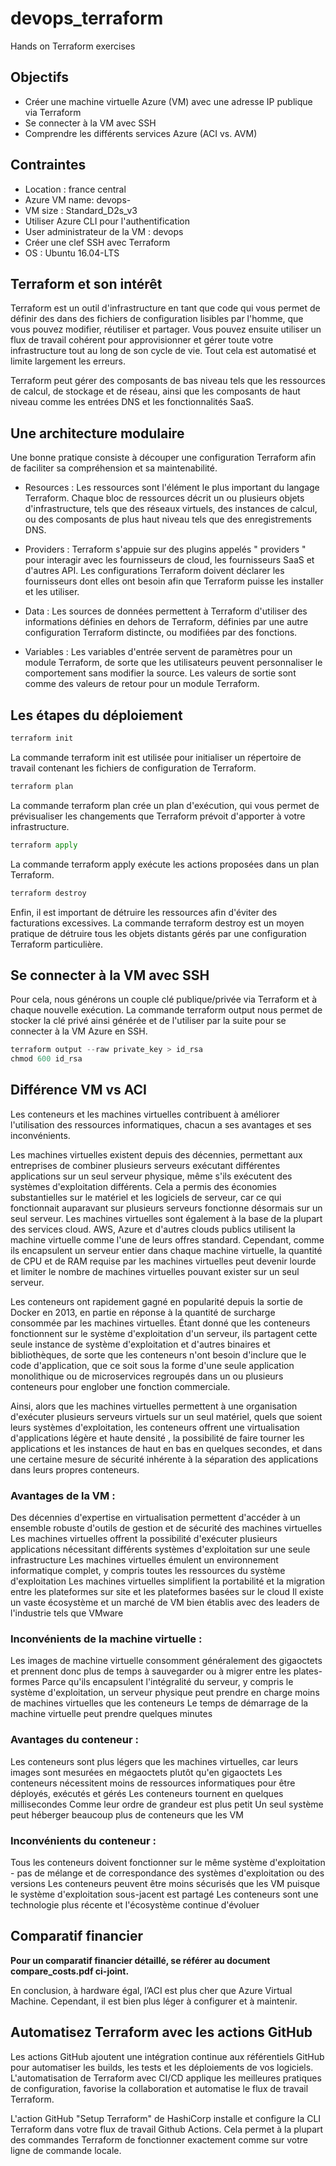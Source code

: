 # devops_terraform

Hands on Terraform exercises

## Objectifs

* Créer une machine virtuelle Azure (VM) avec une adresse IP publique via Terraform
* Se connecter à la VM avec SSH
* Comprendre les différents services Azure (ACI vs. AVM) 

## Contraintes

* Location : france central
* Azure VM name: devops-<identifiant-efrei>
* VM size : Standard_D2s_v3
* Utiliser Azure CLI pour l'authentification
* User administrateur de la VM : devops
* Créer une clef SSH avec Terraform
* OS : Ubuntu 16.04-LTS

## Terraform et son intérêt

Terraform est un outil d'infrastructure en tant que code qui vous permet de définir des
dans des fichiers de configuration lisibles par l'homme, que vous pouvez modifier, réutiliser et partager. Vous pouvez ensuite utiliser un flux de travail cohérent pour approvisionner et gérer toute votre infrastructure tout au long de son cycle de vie. Tout cela est automatisé et limite largement les erreurs.

Terraform peut gérer des composants de bas niveau tels que les ressources de calcul, de stockage et de réseau, ainsi que les composants de haut niveau comme les entrées DNS et les fonctionnalités SaaS.

## Une architecture modulaire

Une bonne pratique consiste à découper une configuration Terraform afin de faciliter sa compréhension et sa maintenabilité. 

* Resources : Les ressources sont l'élément le plus important du langage Terraform. Chaque bloc de ressources décrit un ou plusieurs objets d'infrastructure, tels que des réseaux virtuels, des instances de calcul, ou des composants de plus haut niveau tels que des enregistrements DNS.

* Providers : Terraform s'appuie sur des plugins appelés " providers " pour interagir avec les fournisseurs de cloud, les fournisseurs SaaS et d'autres API. Les configurations Terraform doivent déclarer les fournisseurs dont elles ont besoin afin que Terraform puisse les installer et les utiliser. 

* Data : Les sources de données permettent à Terraform d'utiliser des informations définies en dehors de Terraform, définies par une autre configuration Terraform distincte, ou modifiées par des fonctions.

* Variables : Les variables d'entrée servent de paramètres pour un module Terraform, de sorte que les utilisateurs peuvent personnaliser le comportement sans modifier la source. Les valeurs de sortie sont comme des valeurs de retour pour un module Terraform.


## Les étapes du déploiement

```python
terraform init
```
La commande terraform init est utilisée pour initialiser un répertoire de travail contenant les fichiers de configuration de Terraform.

```python
terraform plan
```
La commande terraform plan crée un plan d'exécution, qui vous permet de prévisualiser les changements que Terraform prévoit d'apporter à votre infrastructure. 

```python
terraform apply
```
La commande terraform apply exécute les actions proposées dans un plan Terraform.

```python
terraform destroy
```

Enfin, il est important de détruire les ressources afin d'éviter des facturations excessives. La commande terraform destroy est un moyen pratique de détruire tous les objets distants gérés par une configuration Terraform particulière.

## Se connecter à la VM avec SSH

Pour cela, nous générons un couple clé publique/privée via Terraform et à chaque nouvelle exécution. La commande terraform output nous permet de stocker la clé privé ainsi générée et de l'utiliser par la suite pour se connecter à la VM Azure en SSH.

```python
terraform output --raw private_key > id_rsa
chmod 600 id_rsa
```


## Différence VM vs ACI

Les conteneurs et les machines virtuelles contribuent à améliorer l'utilisation des ressources informatiques, chacun a ses avantages et ses inconvénients. 

Les machines virtuelles existent depuis des décennies, permettant aux entreprises de combiner plusieurs serveurs exécutant différentes applications sur un seul serveur physique, même s'ils exécutent des systèmes d'exploitation différents. Cela a permis des économies substantielles sur le matériel et les logiciels de serveur, car ce qui fonctionnait auparavant sur plusieurs serveurs fonctionne désormais sur un seul serveur. Les machines virtuelles sont également à la base de la plupart des services cloud. AWS, Azure et d'autres clouds publics utilisent la machine virtuelle comme l'une de leurs offres standard. Cependant, comme ils encapsulent un serveur entier dans chaque machine virtuelle, la quantité de CPU et de RAM requise par les machines virtuelles peut devenir lourde et limiter le nombre de machines virtuelles pouvant exister sur un seul serveur.

Les conteneurs ont rapidement gagné en popularité depuis la sortie de Docker en 2013, en partie en réponse à la quantité de surcharge consommée par les machines virtuelles. Étant donné que les conteneurs fonctionnent sur le système d'exploitation d'un serveur, ils partagent cette seule instance de système d'exploitation et d'autres binaires et bibliothèques, de sorte que les conteneurs n'ont besoin d'inclure que le code d'application, que ce soit sous la forme d'une seule application monolithique ou de microservices regroupés dans un ou plusieurs conteneurs pour englober une fonction commerciale.

Ainsi, alors que les machines virtuelles permettent à une organisation d'exécuter plusieurs serveurs virtuels sur un seul matériel, quels que soient leurs systèmes d'exploitation, les conteneurs offrent une virtualisation d'applications légère et haute densité , la possibilité de faire tourner les applications et les instances de haut en bas en quelques secondes, et dans une certaine mesure de sécurité inhérente à la séparation des applications dans leurs propres conteneurs.

### Avantages de la VM :

Des décennies d'expertise en virtualisation permettent d'accéder à un ensemble robuste d'outils de gestion et de sécurité des machines virtuelles
Les machines virtuelles offrent la possibilité d'exécuter plusieurs applications nécessitant différents systèmes d'exploitation sur une seule infrastructure
Les machines virtuelles émulent un environnement informatique complet, y compris toutes les ressources du système d'exploitation
Les machines virtuelles simplifient la portabilité et la migration entre les plateformes sur site et les plateformes basées sur le cloud
Il existe un vaste écosystème et un marché de VM bien établis avec des leaders de l'industrie tels que VMware

### Inconvénients de la machine virtuelle :

Les images de machine virtuelle consomment généralement des gigaoctets et prennent donc plus de temps à sauvegarder ou à migrer entre les plates-formes
Parce qu'ils encapsulent l'intégralité du serveur, y compris le système d'exploitation, un serveur physique peut prendre en charge moins de machines virtuelles que les conteneurs
Le temps de démarrage de la machine virtuelle peut prendre quelques minutes

### Avantages du conteneur :

Les conteneurs sont plus légers que les machines virtuelles, car leurs images sont mesurées en mégaoctets plutôt qu'en gigaoctets
Les conteneurs nécessitent moins de ressources informatiques pour être déployés, exécutés et gérés
Les conteneurs tournent en quelques millisecondes
Comme leur ordre de grandeur est plus petit
Un seul système peut héberger beaucoup plus de conteneurs que les VM
 
### Inconvénients du conteneur :

Tous les conteneurs doivent fonctionner sur le même système d'exploitation - pas de mélange et de correspondance des systèmes d'exploitation ou des versions
Les conteneurs peuvent être moins sécurisés que les VM puisque le système d'exploitation sous-jacent est partagé
Les conteneurs sont une technologie plus récente et l'écosystème continue d'évoluer


## Comparatif financier

 <b> Pour un comparatif financier détaillé, se référer au document compare_costs.pdf ci-joint. </b>

En conclusion, à hardware égal, l’ACI est plus cher que Azure Virtual Machine. Cependant, il est bien plus léger à configurer et à maintenir.


## Automatisez Terraform avec les actions GitHub

Les actions GitHub ajoutent une intégration continue aux référentiels GitHub pour automatiser les builds, les tests et les déploiements de vos logiciels. L'automatisation de Terraform avec CI/CD applique les meilleures pratiques de configuration, favorise la collaboration et automatise le flux de travail Terraform.

L'action GitHub "Setup Terraform" de HashiCorp installe et configure la CLI Terraform dans votre flux de travail Github Actions. Cela permet à la plupart des commandes Terraform de fonctionner exactement comme sur votre ligne de commande locale.



 
